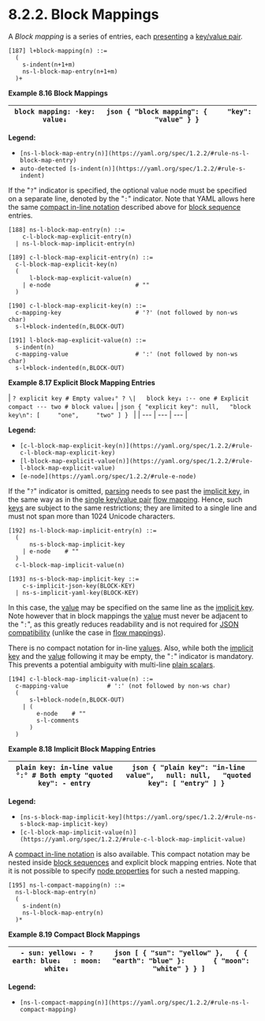 # 8.2.2. Block Mappings

A *Block mapping* is a series of entries, each [presenting](https://yaml.org/spec/1.2.2/#presenting-the-serialization-tree) a [key/value pair](https://yaml.org/spec/1.2.2/#mapping).

```
[187] l+block-mapping(n) ::=
  (
    s-indent(n+1+m)
    ns-l-block-map-entry(n+1+m)
  )+
```

**Example 8.16 Block Mappings**

| ``` block mapping: ·key: value↓ ``` | ```json { "block mapping": {     "key": "value" } } ``` |
| --- | --- |

**Legend:**

- `[ns-l-block-map-entry(n)](https://yaml.org/spec/1.2.2/#rule-ns-l-block-map-entry)`
- `auto-detected [s-indent(n)](https://yaml.org/spec/1.2.2/#rule-s-indent)`

If the "`?`" indicator is specified, the optional value node must be specified on a separate line, denoted by the "`:`" indicator. Note that YAML allows here the same [compact in-line notation](https://yaml.org/spec/1.2.2/#example-block-sequence) described above for [block sequence](https://yaml.org/spec/1.2.2/#block-sequences) entries.

```
[188] ns-l-block-map-entry(n) ::=
    c-l-block-map-explicit-entry(n)
  | ns-l-block-map-implicit-entry(n)
```
```
[189] c-l-block-map-explicit-entry(n) ::=
  c-l-block-map-explicit-key(n)
  (
      l-block-map-explicit-value(n)
    | e-node                        # ""
  )
```
```
[190] c-l-block-map-explicit-key(n) ::=
  c-mapping-key                     # '?' (not followed by non-ws char)
  s-l+block-indented(n,BLOCK-OUT)
```
```
[191] l-block-map-explicit-value(n) ::=
  s-indent(n)
  c-mapping-value                   # ':' (not followed by non-ws char)
  s-l+block-indented(n,BLOCK-OUT)
```

**Example 8.17 Explicit Block Mapping Entries**

| ``` ? explicit key # Empty value↓° ? \|   block key↓ :·- one # Explicit compact ··- two # block value↓ ``` | ```json { "explicit key": null,   "block key\n": [     "one",     "two" ] } ``` |
| --- | --- | --- |

**Legend:**

- `[c-l-block-map-explicit-key(n)](https://yaml.org/spec/1.2.2/#rule-c-l-block-map-explicit-key)`
- `[l-block-map-explicit-value(n)](https://yaml.org/spec/1.2.2/#rule-l-block-map-explicit-value)`
- `[e-node](https://yaml.org/spec/1.2.2/#rule-e-node)`

If the "`?`" indicator is omitted, [parsing](https://yaml.org/spec/1.2.2/#parsing-the-presentation-stream) needs to see past the [implicit key](https://yaml.org/spec/1.2.2/#example-single-pair-explicit-entry), in the same way as in the [single key/value pair](https://yaml.org/spec/1.2.2/#mapping) [flow mapping](https://yaml.org/spec/1.2.2/#flow-mappings). Hence, such [keys](https://yaml.org/spec/1.2.2/#nodes) are subject to the same restrictions; they are limited to a single line and must not span more than 1024 Unicode characters.

```
[192] ns-l-block-map-implicit-entry(n) ::=
  (
      ns-s-block-map-implicit-key
    | e-node    # ""
  )
  c-l-block-map-implicit-value(n)
```
```
[193] ns-s-block-map-implicit-key ::=
    c-s-implicit-json-key(BLOCK-KEY)
  | ns-s-implicit-yaml-key(BLOCK-KEY)
```

In this case, the [value](https://yaml.org/spec/1.2.2/#nodes) may be specified on the same line as the [implicit key](https://yaml.org/spec/1.2.2/#example-single-pair-explicit-entry). Note however that in block mappings the [value](https://yaml.org/spec/1.2.2/#nodes) must never be adjacent to the "`:`", as this greatly reduces readability and is not required for [JSON compatibility](https://yaml.org/spec/1.2.2/#yaml-directives) (unlike the case in [flow mappings](https://yaml.org/spec/1.2.2/#flow-mappings)).

There is no compact notation for in-line [values](https://yaml.org/spec/1.2.2/#nodes). Also, while both the [implicit key](https://yaml.org/spec/1.2.2/#example-single-pair-explicit-entry) and the [value](https://yaml.org/spec/1.2.2/#nodes) following it may be empty, the "`:`" indicator is mandatory. This prevents a potential ambiguity with multi-line [plain scalars](https://yaml.org/spec/1.2.2/#plain-style).

```
[194] c-l-block-map-implicit-value(n) ::=
  c-mapping-value           # ':' (not followed by non-ws char)
  (
      s-l+block-node(n,BLOCK-OUT)
    | (
        e-node    # ""
        s-l-comments
      )
  )
```

**Example 8.18 Implicit Block Mapping Entries**

| ``` plain key: in-line value °:° # Both empty "quoted key": - entry ``` | ```json { "plain key": "in-line value",   null: null,   "quoted key": [ "entry" ] } ``` |
| --- | --- |

**Legend:**

- `[ns-s-block-map-implicit-key](https://yaml.org/spec/1.2.2/#rule-ns-s-block-map-implicit-key)`
- `[c-l-block-map-implicit-value(n)](https://yaml.org/spec/1.2.2/#rule-c-l-block-map-implicit-value)`

A [compact in-line notation](https://yaml.org/spec/1.2.2/#example-block-sequence) is also available. This compact notation may be nested inside [block sequences](https://yaml.org/spec/1.2.2/#block-sequences) and explicit block mapping entries. Note that it is not possible to specify [node properties](https://yaml.org/spec/1.2.2/#node-properties) for such a nested mapping.

```
[195] ns-l-compact-mapping(n) ::=
  ns-l-block-map-entry(n)
  (
    s-indent(n)
    ns-l-block-map-entry(n)
  )*
```

**Example 8.19 Compact Block Mappings**

| ``` - sun: yellow↓ - ? earth: blue↓   : moon: white↓ ``` | ```json [ { "sun": "yellow" },   { { "earth": "blue" }:       { "moon": "white" } } ] ``` |
| --- | --- |

**Legend:**

- `[ns-l-compact-mapping(n)](https://yaml.org/spec/1.2.2/#rule-ns-l-compact-mapping)`